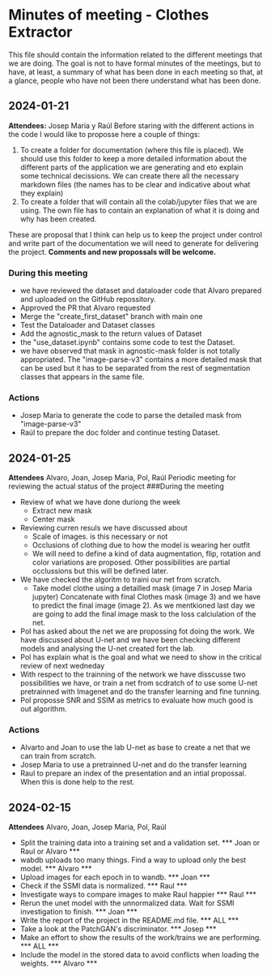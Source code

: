 # Minutes of meeting - Clothes Extractor
This file should contain the information related to the different meetings that we are doing. The goal is not to have formal minutes of the meetings, but to have, at least, a summary of what has been done in each meeting so that, at a glance, people who have not been there understand what has been done.
## 2024-01-21
**Attendees:** Josep Maria y Raúl
Before staring with the different actions in the code I would like to proposse here a couple of things:
1. To create a folder for documentation (where this file is placed). We should use this folder to keep a more detailed information about the different parts of the application we are generating and eto explain some technical decissions. We can create there all the necessary markdown files (the names has to be clear and indicative about what they explain)
2. To create a folder that will contain all the colab/jupyter files that we are using. The own file has to contain an explanation of what it is doing and why has been created.

These are proposal that I think can help us to keep the project under control and write part of the documentation we will need to generate for delivering the project. **Comments and new propossals will be welcome.**

### During this meeting
* we have reviewed the dataset and dataloader code that Alvaro prepared and uploaded on the GitHub repossitory.
* Approved the PR that Alvaro requested
* Merge the "create_first_dataset" branch with main one
* Test the Dataloader and Dataset classes
* Add the agnostic_mask to the return values of Dataset
* the "use_dataset.ipynb" contains some code to test the Dataset.
* we have observed that mask in agnostic-mask folder is not totally appropriated. The "image-parse-v3" contains a more detailed mask that can be used but it has to be separated from the rest of segmentation classes that appears in the same file.

### Actions
* Josep Maria to generate the code to parse the detailed mask from "image-parse-v3"
* Raúl to prepare the doc folder and continue testing Dataset.

## 2024-01-25
**Attendees** Alvaro, Joan, Josep Maria, Pol, Raúl
Periodic meeting for reviewing the actual status of the project
###During the meeting
* Review of what we have done duriong the week
  * Extract new mask
  * Center mask
* Reviewing curren resuls we have discussed about
  * Scale of images. is this necessary or not
  * Occlusions of clothing due to how the model is wearing her outfit
  * We will need to define a kind of data augmentation, flip, rotation and color variations are proposed. Other possibilities are partial occlussions but this will be defined later.
* We have checked the algoritm to traini our net from scratch.
  * Take model clothe using a detailled mask (image 7 in Josep Maria jupyter) Concatenate with final Clothes mask (image 3) and we have to predict the final image (image 2). As we mentkioned last day we are going to add the final image mask to the loss calciulation of the net.
* Pol has asked about the net we are propossing fot doing the work. We have discussed about U-net and we have been checking different models and analysing the U-net created fort the lab.
* Pol has explain what is the goal and what we need to show in  the critical review of next wedneday
* With respect to the trainning of the network we have disscusse two possibilities we have, or train a net from scdratch of to use some U-net pretrainned with Imagenet and do the transfer learning and fine tunning.
* Pol proposse SNR and SSIM as metrics to evaluate how much good is out algorithm.

### Actions
* Alvarto and Joan to use the lab U-net as base to create a net that we can train from scratch.
* Josep Maria to use a pretrainned U-net and do the transfer learning
* Raul to prepare an index of the presentation and an intial propossal. When this is done help to the rest.


## 2024-02-15
**Attendees** Alvaro, Joan, Josep Maria, Pol, Raúl
* Split the training data into a training set and a validation set. *** Joan or Raul or Alvaro ***
* wabdb uploads too many things. Find a way to upload only the best model. *** Alvaro ***
* Upload images for each epoch in to wandb. *** Joan ***
* Check if the SSMI data is normalized. *** Raul ***
* Investigate ways to compare images to make Raul happier *** Raul ***
* Rerun the unet model with the unnormalized data. Wait for SSMI investigation to finish. *** Joan ***
* Write the report of the project in the README.md file.  *** ALL ***
* Take a look at the PatchGAN's discriminator. *** Josep ***
* Make an effort to show the results of the work/trains we are performing. *** ALL ***
* Include the model in the stored data to avoid conflicts when loading the weights. *** Alvaro ***